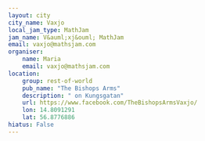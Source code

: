 ```yaml
---
layout: city
city_name: Vaxjo
local_jam_type: MathJam
jam_name: V&auml;xj&ouml; MathJam
email: vaxjo@mathsjam.com
organiser:
    name: Maria
    email: vaxjo@mathsjam.com
location:
    group: rest-of-world
    pub_name: "The Bishops Arms"
    description: " on Kungsgatan"
    url: https://www.facebook.com/TheBishopsArmsVaxjo/
    lon: 14.8091291
    lat: 56.8776886
hiatus: False
---
```

